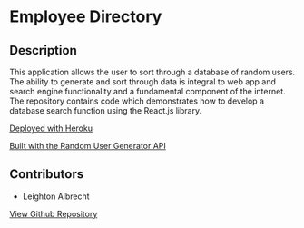 # Employee Directory

## Description

This application allows the user to sort through a database of random users. The ability to generate and sort through data is integral to web app and search engine functionality and a fundamental component of the internet. The repository contains code which demonstrates how to develop a database search function using the React.js library.

[Deployed with Heroku](https://lba-employee-directory.herokuapp.com/)

[Built with the Random User Generator API](https://randomuser.me/)



## Contributors

* Leighton Albrecht

[View Github Repository](https://github.com/lbalbrecht/lba-employee-directory)